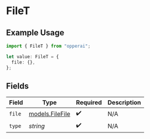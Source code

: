 # FileT

## Example Usage

```typescript
import { FileT } from "opperai";

let value: FileT = {
  file: {},
};
```

## Fields

| Field                                    | Type                                     | Required                                 | Description                              |
| ---------------------------------------- | ---------------------------------------- | ---------------------------------------- | ---------------------------------------- |
| `file`                                   | [models.FileFile](../models/filefile.md) | :heavy_check_mark:                       | N/A                                      |
| `type`                                   | *string*                                 | :heavy_check_mark:                       | N/A                                      |